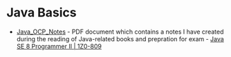 # Java Basics

- [Java_OCP_Notes](https://github.com/makimenko/gists/raw/master/java/Java_OCP_Notes.pdf) - PDF document which contains a notes I have created during the reading of Java-related books and prepration for exam - [Java SE 8 Programmer II | 1Z0-809](https://www.youracclaim.com/badges/f613fa24-20d5-40dc-9fc4-31848f4c0ea4)
